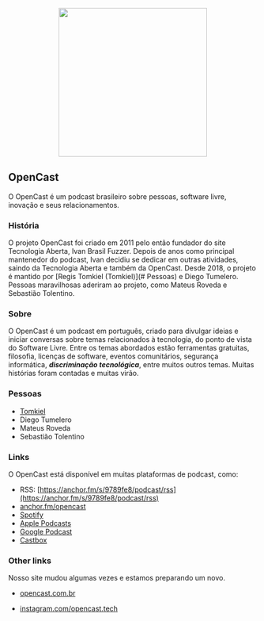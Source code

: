 

<p align="center">
  <a href="https://opencast.com.br" target="_blank">
    <img src="./logo/png/blue.png" width="300">
  </a>
</p>


## OpenCast

O OpenCast é um podcast brasileiro sobre pessoas, software livre, inovação e seus relacionamentos.  



### História

O projeto OpenCast foi criado em 2011 pelo então fundador do site Tecnologia Aberta, Ivan Brasil Fuzzer.
Depois de anos como principal mantenedor do podcast, Ivan decidiu se dedicar em outras atividades, saindo da Tecnologia Aberta e também da OpenCast.
Desde 2018, o projeto é mantido por [Regis Tomkiel (Tomkiel)](# Pessoas) e Diego Tumelero. Pessoas maravilhosas aderiram ao projeto, como Mateus Roveda e Sebastião Tolentino.



### Sobre

O OpenCast é um podcast em português, criado para divulgar ideias e iniciar conversas sobre temas relacionados à tecnologia, do ponto de vista do Software Livre.
Entre os temas abordados estão ferramentas gratuitas, filosofia, licenças de software, eventos comunitários, segurança informática, ***discriminação tecnológica***, entre muitos outros temas.
Muitas histórias foram contadas e muitas virão.



### Pessoas

- [Tomkiel](twitter.com/tomtomkiel)
- Diego Tumelero
- Mateus Roveda
- Sebastião Tolentino



### Links

O OpenCast está disponível em muitas plataformas de podcast, como:

- RSS: [https://anchor.fm/s/9789fe8/podcast/rss](https://anchor.fm/s/9789fe8/podcast/rss)
- [anchor.fm/opencast](https://anchor.fm/opencast)
- [Spotify](https://open.spotify.com/show/6hQvPbkPau4uvLo04Qccw1)
- [Apple Podcasts](https://podcasts.apple.com/us/podcast/opencast/id1458279976)
- [Google Podcast](https://podcasts.google.com/feed/aHR0cHM6Ly9hbmNob3IuZm0vcy85Nzg5ZmU4L3BvZGNhc3QvcnNz)
- [Castbox](https://castbox.fm/channel/opencast-id2057007?country=us)



### Other links

Nosso site mudou algumas vezes e estamos preparando um novo. 

- [opencast.com.br](opencast.com.br)

- [instagram.com/opencast.tech](instagram.com/opencast.tech)

  

